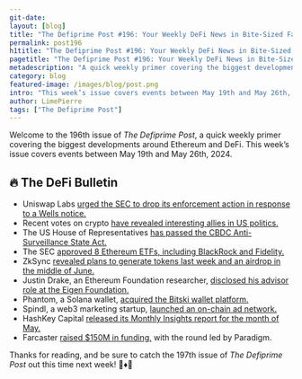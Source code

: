 ```yaml
---
git-date:
layout: [blog]
title: "The Defiprime Post #196: Your Weekly DeFi News in Bite-Sized Fashion"
permalink: post196
h1title: "The Defiprime Post #196: Your Weekly DeFi News in Bite-Sized Fashion"
pagetitle: "The Defiprime Post #196: Your Weekly DeFi News in Bite-Sized Fashion"
metadescription: "A quick weekly primer covering the biggest developments around Ethereum and DeFi. This week’s issue covers events between May 19th and May 26th, 2024"
category: blog
featured-image: /images/blog/post.png
intro: "This week’s issue covers events between May 19th and May 26th, 2024"
author: LimePierre
tags: ["The Defiprime Post"]
---
```


Welcome to the 196th issue of _The Defiprime Post_, a quick weekly primer covering the biggest developments around Ethereum and DeFi. This week’s issue covers events between May 19th and May 26th, 2024.


## 🔥 The DeFi Bulletin

* Uniswap Labs [urged the SEC to drop its enforcement action in response to a Wells notice.](https://www.coindesk.com/policy/2024/05/21/uniswap-labs-urges-sec-to-drop-pending-enforcement-action-in-wells-response/)
* Recent votes on crypto [have revealed interesting allies in US politics.](https://www.politico.com/news/2024/05/23/crypto-2024-election-impact-00159506?s=35)
* The US House of Representatives [has passed the CBDC Anti-Surveillance State Act.](https://blockworks.co/news/house-passes-cbdc-anti-surveillance-act)
* The SEC [approved 8 Ethereum ETFs, including BlackRock and Fidelity.](https://www.theblock.co/post/296304/sec-approves-ethereum-etfs)
* ZkSync [revealed plans to generate tokens last week and an airdrop in the middle of June.](https://www.theblock.co/post/295670/zksync-token-launch-airdrop)
* Justin Drake, an Ethereum Foundation researcher, [disclosed his advisor role at the Eigen Foundation.](https://www.theblock.co/post/295314/ethereum-foundation-researcher-eigenlayer-incentive)
* Phantom, a Solana wallet, [acquired the Bitski wallet platform.](https://www.theblock.co/post/295620/solana-wallet-phantom-bitski)
* Spindl, a web3 marketing startup, [launched an on-chain ad network.](https://www.coindesk.com/business/2024/05/21/web3-marketing-startup-spindl-launches-on-chain-ad-network/)
* HashKey Capital [released its Monthly Insights report for the month of May.](https://medium.com/hashkey-capital-insights/hashkey-capital-monthly-insights-report-may-2024-ed34cec7b95f)
* Farcaster [raised $150M in funding,](https://www.coindesk.com/tech/2024/05/21/farcaster-blockchain-based-social-media-startup-raises-150m-led-by-paradigm/?utm_medium=referral&utm_source=rss&utm_campaign=headlines) with the round led by Paradigm.

Thanks for reading, and be sure to catch the 197th issue of _The Defiprime Post_ out this time next week! 👋♦️👋
